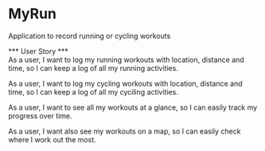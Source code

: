 # MyRun
Application to record running or cycling workouts

*** User Story *** <br />
As a user, I want to log my running workouts with location, distance and  time, so I can keep a log of all my running  activities. 

As a user, I want to log my cycling workouts with location, distance and  time, so I can keep a log of all my cyciling activities. 

As a user, I want to see all my workouts at a glance, so I can easily track my progress over time. 

As a user, I want also see my workouts on a map, so I can easily check where I work out the most. 